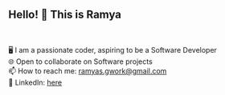 ## Hello! :wave: This is Ramya

<br/>

  🖥️ I am a passionate coder, aspiring to be a Software Developer
  <br/>
  🌐 Open to collaborate on Software projects
  <br/>
  📫 How to reach me: ramyas.gwork@gmail.com
  <br/>
  💼 LinkedIn: [here](https://www.linkedin.com/in/ramyas467/)
